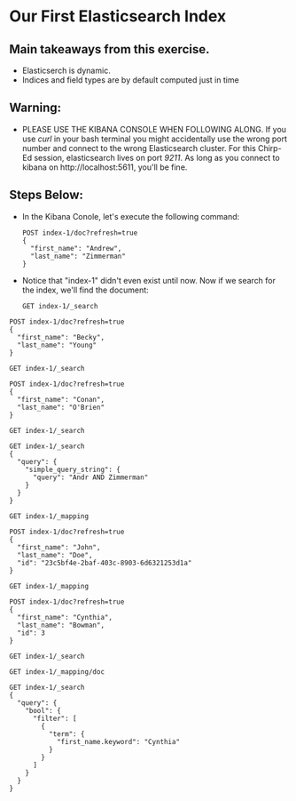 # Our First Elasticsearch Index

## Main takeaways from this exercise.
  - Elasticserch is dynamic.
  - Indices and field types are by default computed just in time

## Warning:
  - PLEASE USE THE KIBANA CONSOLE WHEN FOLLOWING ALONG.  If you use *curl* in your bash terminal you might accidentally use the wrong port number and connect to the wrong Elasticsearch cluster.  For this Chirp-Ed session, elasticsearch lives on port *9211*.  As long as you connect to kibana on http://localhost:5611, you'll be fine.

## Steps Below:

- In the Kibana Conole, let's execute the following command:

  ```
  POST index-1/doc?refresh=true
  {
    "first_name": "Andrew",
    "last_name": "Zimmerman"
  }
  ```

- Notice that "index-1" didn't even exist until now.  Now if we search for the index, we'll find the document:

  ```
  GET index-1/_search
  ```


```
POST index-1/doc?refresh=true
{
  "first_name": "Becky",
  "last_name": "Young"
}

GET index-1/_search

POST index-1/doc?refresh=true
{
  "first_name": "Conan",
  "last_name": "O'Brien"
}

GET index-1/_search

GET index-1/_search
{
  "query": {
    "simple_query_string": {
      "query": "Andr AND Zimmerman"
    }
  }
}

GET index-1/_mapping

POST index-1/doc?refresh=true
{
  "first_name": "John",
  "last_name": "Doe",
  "id": "23c5bf4e-2baf-403c-8903-6d6321253d1a"
}

GET index-1/_mapping

POST index-1/doc?refresh=true
{
  "first_name": "Cynthia",
  "last_name": "Bowman",
  "id": 3
}

GET index-1/_search

GET index-1/_mapping/doc

GET index-1/_search
{
  "query": {
    "bool": {
      "filter": [
        {
          "term": {
            "first_name.keyword": "Cynthia"
          }
        }
      ]
    }
  }
}
```
